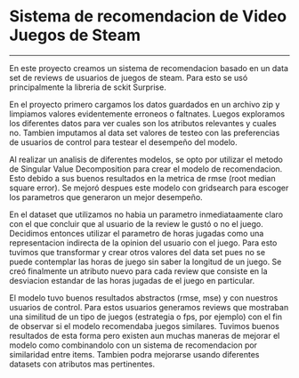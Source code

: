 # Sistema de recomendacion de Video Juegos de Steam
-------------

En este proyecto creamos un sistema de recomendacion basado en un data set de reviews de usuarios de juegos de steam. Para esto se usó principalmente la libreria de sckit Surprise.

En el proyecto primero cargamos los datos guardados en un archivo zip y limpiamos valores evidentemente erroneos o faltnates. Luegos exploramos los diferentes datos para ver cuales son los atributos relevantes y cuales no. Tambien imputamos al data set valores de testeo con las preferencias de usuarios de control para testear el desempeño del modelo.

Al realizar un analisis de diferentes modelos, se opto por utilizar el metodo de Singular Value Decomposition para crear el modelo de recomendacion. Esto debido a sus buenos resultados en la metrica de rmse (root median square error). Se mejoró despues este modelo con gridsearch para escoger los parametros que generaron un mejor desempeño.

En el dataset que utilizamos no habia un parametro inmediataamente claro con el que concluir que al usuario de la review le gustó o no el juego. Decidimos entonces utilizar el parametro de horas jugadas como una representacion indirecta de la opinion del usuario con el juego. Para esto tuvimos que transformar y crear otros valores del data set pues no se puede contemplar las horas de juego sin saber la longitud de un juego. Se creó finalmente un atributo nuevo para cada review que consiste en la desviacion estandar de las horas jugadas de el juego en particular.

El modelo tuvo buenos resultados abstractos (rmse, mse) y con nuestros usuarios de control. Para estos usuarios generamos reviews que mostraban una similitud de un tipo de juegos (estrategia o fps, por ejemplo) con el fin de observar si el modelo recomendaba juegos similares. Tuvimos buenos resultados de esta forma pero existen aun muchas maneras de mejorar el modelo como combinandolo con un sistema de recomendacion por similaridad entre items. Tambien podra mejorarse usando diferentes datasets con atributos mas pertinentes.
